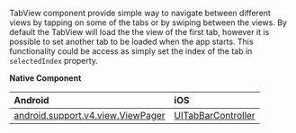 TabView component provide simple way to navigate between different views by tapping on some of the tabs or by swiping between the views.
By default the TabView will load the the view of the first tab, however it is possible to set another tab to be loaded when the app starts. 
This functionality could be access as simply set the index of the tab in `selectedIndex` property.   

**Native Component**

| Android                | iOS      |
|:-----------------------|:---------|
| [android.support.v4.view.ViewPager](http://developer.android.com/reference/android/support/v4/view/ViewPager.html) | [UITabBarController](https://developer.apple.com/library/ios/documentation/UIKit/Reference/UITabBarController_Class/) |